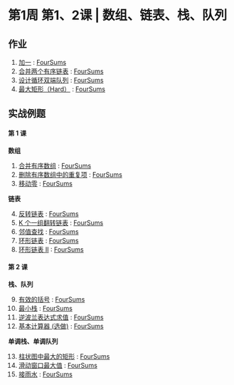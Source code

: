 # 第1周 第1、2课 | 数组、链表、栈、队列

## 作业

1. [加一](https://leetcode.com/problems/plus-one/) : [FourSums](./src/main/java/com/inbetter/homework/algorithm/FourSums.java)
2. [合并两个有序链表](https://leetcode.com/problems/merge-two-sorted-lists/) : [FourSums](./src/main/java/com/inbetter/homework/algorithm/FourSums.java)
3. [设计循环双端队列](https://leetcode.com/problems/design-circular-deque/) : [FourSums](./src/main/java/com/inbetter/homework/algorithm/FourSums.java)
4. [最大矩形（Hard）](https://leetcode.com/problems/maximal-rectangle/) : [FourSums](./src/main/java/com/inbetter/homework/algorithm/FourSums.java)

## 实战例题

#### 第 1 课

**数组**

1. [合并有序数组](https://leetcode-cn.com/problems/merge-sorted-array/) : [FourSums](./src/main/java/com/inbetter/homework/algorithm/FourSums.java)
2. [删除有序数组中的重复项](https://leetcode-cn.com/problems/remove-duplicates-from-sorted-array/) : [FourSums](./src/main/java/com/inbetter/homework/algorithm/FourSums.java)
3. [移动零](https://leetcode-cn.com/problems/move-zeroes/) : [FourSums](./src/main/java/com/inbetter/homework/algorithm/FourSums.java)

**链表**

4. [反转链表](https://leetcode-cn.com/problems/reverse-linked-list/) : [FourSums](./src/main/java/com/inbetter/homework/algorithm/FourSums.java)
5. [K 个一组翻转链表](https://leetcode-cn.com/problems/reverse-nodes-in-k-group/) : [FourSums](./src/main/java/com/inbetter/homework/algorithm/FourSums.java)
6. [邻值查找](https://www.acwing.com/problem/content/description/138/) : [FourSums](./src/main/java/com/inbetter/homework/algorithm/FourSums.java)
7. [环形链表](https://leetcode-cn.com/problems/linked-list-cycle/) : [FourSums](./src/main/java/com/inbetter/homework/algorithm/FourSums.java)
8. [环形链表 II](https://leetcode-cn.com/problems/linked-list-cycle-ii/) : [FourSums](./src/main/java/com/inbetter/homework/algorithm/FourSums.java)

#### 第 2 课

**栈、队列**

9. [有效的括号](https://leetcode-cn.com/problems/valid-parentheses/) : [FourSums](./src/main/java/com/inbetter/homework/algorithm/FourSums.java)
10. [最小栈](https://leetcode-cn.com/problems/min-stack/) : [FourSums](./src/main/java/com/inbetter/homework/algorithm/FourSums.java)
11. [逆波兰表达式求值](https://leetcode-cn.com/problems/evaluate-reverse-polish-notation/) : [FourSums](./src/main/java/com/inbetter/homework/algorithm/FourSums.java)
12. [基本计算器 (选做)](https://leetcode-cn.com/problems/basic-calculator/) : [FourSums](./src/main/java/com/inbetter/homework/algorithm/FourSums.java)

**单调栈、单调队列**

13. [柱状图中最大的矩形](https://leetcode-cn.com/problems/largest-rectangle-in-histogram/) : [FourSums](./src/main/java/com/inbetter/homework/algorithm/FourSums.java)
14. [滑动窗口最大值](https://leetcode-cn.com/problems/sliding-window-maximum/) : [FourSums](./src/main/java/com/inbetter/homework/algorithm/FourSums.java)
15. [接雨水](https://leetcode-cn.com/problems/trapping-rain-water/) : [FourSums](./src/main/java/com/inbetter/homework/algorithm/FourSums.java)